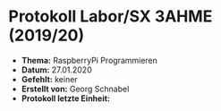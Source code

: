 # Protokoll Labor/SX 3AHME (2019/20)

* **Thema:** RaspberryPi Programmieren
* **Datum:** 27.01.2020
* **Gefehlt:** keiner
* **Erstellt von:** Georg Schnabel
* **Protokoll letzte Einheit:**
